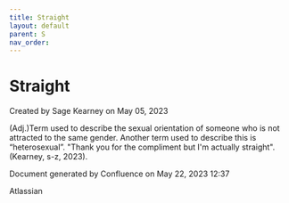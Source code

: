 ```yaml
---
title: Straight
layout: default
parent: S
nav_order:
---
```


# Straight

Created by  Sage Kearney on May 05, 2023

(Adj.)Term used to describe the sexual orientation of someone who is not attracted to the same gender. Another term used to describe this is “heterosexual”. &quot;Thank you for the compliment but I'm actually straight&quot;. (Kearney, s-z, 2023).  

Document generated by Confluence on May 22, 2023 12:37

Atlassian
